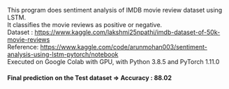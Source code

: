 
This program does sentiment analysis of IMDB movie review dataset using LSTM.  
It classifies the movie reviews as positive or negative.  
Dataset : https://www.kaggle.com/lakshmi25npathi/imdb-dataset-of-50k-movie-reviews  
Reference: https://www.kaggle.com/code/arunmohan003/sentiment-analysis-using-lstm-pytorch/notebook  
Executed on Google Colab with GPU, with Python 3.8.5 and PyTorch 1.11.0   





#### Final prediction on the Test dataset => Accuracy : 88.02 
